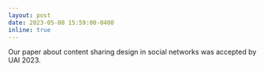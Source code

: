 ```yaml
---
layout: post
date: 2023-05-08 15:59:00-0400
inline: true
---
```


Our paper about content sharing design in social networks was accepted by UAI 2023. 
